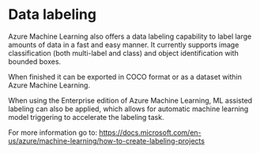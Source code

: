 # Data labeling

Azure Machine Learning also offers a data labeling capability to label large amounts of data in a fast and easy manner. It currently supports image classification (both multi-label and class) and object identification with bounded boxes.

When finished it can be exported in COCO format or as a dataset within Azure Machine Learning.

When using the Enterprise edition of Azure Machine Learning, ML assisted labeling can also be applied, which allows for automatic machine learning model triggering to accelerate the labeling task. 

For more information go to: https://docs.microsoft.com/en-us/azure/machine-learning/how-to-create-labeling-projects


